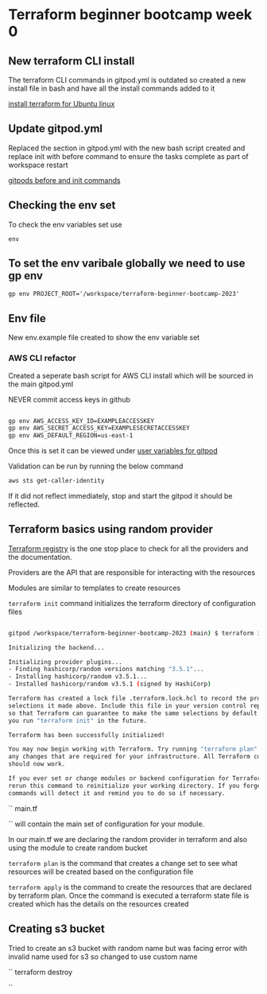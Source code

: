 # Terraform beginner bootcamp week 0

## New terraform CLI install

The terraform CLI commands in gitpod.yml is outdated so created a new install file in bash and have all the install commands added to it 


[install terraform for Ubuntu linux](https://developer.hashicorp.com/terraform/tutorials/aws-get-started/install-cli)

## Update gitpod.yml

Replaced the section in gitpod.yml with the new bash script created and replace init with before command to ensure the tasks complete as part of workspace restart

[gitpods before and init commands](https://www.gitpod.io/docs/configure/workspaces/tasks)

## Checking the env set

To check the env variables set use


```
env
```

## To set the env varibale globally we need to use gp env

```
gp env PROJECT_ROOT='/workspace/terraform-beginner-bootcamp-2023'

```

## Env file

New env.example file created to show the env variable set



### AWS CLI refactor

Created a seperate bash script for AWS CLI install which will be sourced in the main gitpod.yml

NEVER commit access keys in github

``` sh

gp env AWS_ACCESS_KEY_ID=EXAMPLEACCESSKEY
gp env AWS_SECRET_ACCESS_KEY=EXAMPLESECRETACCESSKEY
gp env AWS_DEFAULT_REGION=us-east-1

```

Once this is set it can be viewed under [user variables for gitpod ](https://gitpod.io/user/variables)

Validation can be run by running the below command

``` sh
aws sts get-caller-identity
```

If it did not reflect immediately, stop and start the gitpod it should be reflected.


## Terraform basics using random provider

[Terraform registry](https://registry.terraform.io/) is the one stop place to check for all the providers and the documentation.

Providers are the API that are responsible for interacting with the resources 

Modules are similar to templates to create resources 

``
terraform init
``
 command initializes the terraform directory of configuration files


``` sh

gitpod /workspace/terraform-beginner-bootcamp-2023 (main) $ terraform init

Initializing the backend...

Initializing provider plugins...
- Finding hashicorp/random versions matching "3.5.1"...
- Installing hashicorp/random v3.5.1...
- Installed hashicorp/random v3.5.1 (signed by HashiCorp)

Terraform has created a lock file .terraform.lock.hcl to record the provider
selections it made above. Include this file in your version control repository
so that Terraform can guarantee to make the same selections by default when
you run "terraform init" in the future.

Terraform has been successfully initialized!

You may now begin working with Terraform. Try running "terraform plan" to see
any changes that are required for your infrastructure. All Terraform commands
should now work.

If you ever set or change modules or backend configuration for Terraform,
rerun this command to reinitialize your working directory. If you forget, other
commands will detect it and remind you to do so if necessary.

```

``
main.tf

``
 will contain the main set of configuration for your module. 

In our main.tf we are declaring the random provider in terraform and also using the module to create random bucket 


``
terraform plan
``
is the command that creates a change set to see what resources will be created based on the configuration file

``
terraform apply
``
is the command to create the resources that are declared by terraform plan. Once the command is executed a terraform state file is created which has the details on the resources created


## Creating s3 bucket

Tried to create an s3 bucket with random name but was facing error with invalid name used for s3 so changed to use custom name 


`` 
terraform destroy

``